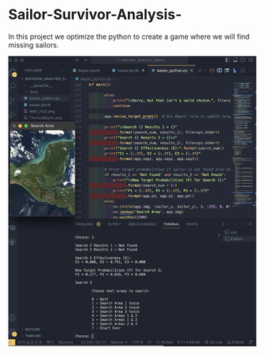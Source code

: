 # Sailor-Survivor-Analysis-

In this project we optimize the python to create a game where we will find missing sailors. 

<!-- Resized Image -->
<img src="bayes_map_game.png" alt="The Final Image of our Game!" width="500">
